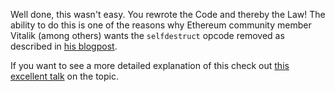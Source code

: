 Well done, this wasn't easy. You rewrote the Code and thereby the Law! 
The ability to do this is one of the reasons why Ethereum community member Vitalik (among others) wants the `selfdestruct` opcode removed as described in [his blogpost](https://hackmd.io/@vbuterin/selfdestruct#SELFDESTRUCT-is-the-only-opcode-which-can-cause-the-code-of-a-contract-to-change).

If you want to see a more detailed explanation of this check out [this excellent talk](https://www.youtube.com/watch?v=QfFjUMPtsM0&t=576s) on the topic.
